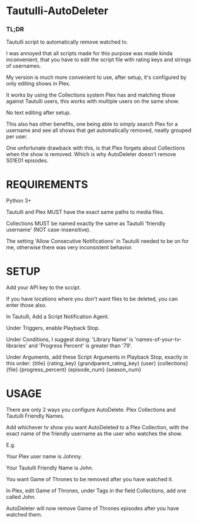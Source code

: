 # **Tautulli-AutoDeleter**

### TL;DR
Tautulli script to automatically remove watched tv.

I was annoyed that all scripts made for this purpose was made kinda inconvenient, that you have to edit the script file with rating keys and strings of usernames.

My version is much more convenient to use, after setup, it's configured by only editing shows in Plex.

It works by using the Collections system Plex has and matching those against Tautulli users, this works with multiple users on the same show.

No text editing after setup.

This also has other benefits, one being able to simply search Plex for a username and see all shows that get automatically removed, neatly grouped per user.

One unfortunate drawback with this, is that Plex forgets about Collections when the show is removed. Which is why AutoDeleter doesn't remove S01E01 episodes.


# REQUIREMENTS
Python 3+

Tautulli and Plex MUST have the exact same paths to media files.

Collections MUST be named exactly the same as Tautulli 'friendly username' (NOT case-insensitive).

The setting 'Allow Consecutive Notifications' in Tautulli needed to be on for me, otherwise there was very inconsistent behavior.


# SETUP
Add your API key to the sccipt.

If you have locations where you don't want files to be deleted, you can enter those also.

In Tautulli, Add a Script Notification Agent.

Under Triggers, enable Playback Stop.

Under Conditions, I suggest doing: 'Library Name' is 'names-of-your-tv-libraries' and 'Progress Percent' is greater than '79'.

Under Arguments, add these Script Arguments in Playback Stop, exactly in this order: {title} {rating_key} {grandparent_rating_key} {user} {collections} {file} {progress_percent} {episode_num} {season_num}


# USAGE
There are only 2 ways you configure AutoDelete. Plex Collections and Tautulli Friendly Names.

Add whichever tv show you want AutoDeleted to a Plex Collection, with the exact name of the friendly username as the user who watches the show.

E.g.

Your Plex user name is Johnny.

Your Tautulli Friendly Name is John.

You want Game of Thrones to be removed after you have watched it.

In Plex, edit Game of Thrones, under Tags in the field Collections, add one called John.

AutoDeleter will now remove Game of Thrones episodes after you have watched them.
 
